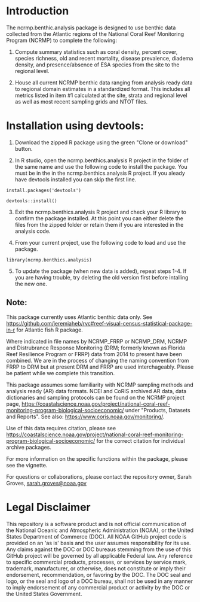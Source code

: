 
# Introduction

The ncrmp.benthic.analysis package is designed to use benthic data collected from the Atlantic regions of the National Coral Reef Monitoring Program (NCRMP) to complete the following:

1. Compute summary statistics such as coral density, percent cover, species richness, old and recent mortality, disease prevalence, diadema density, and presence/absence of ESA species from the site to the regional level.

2. House all current NCRMP benthic data ranging from analysis ready data to regional domain estimates in a standardized format. This includes all metrics listed in item #1 calculated at the site, strata and regional level as well as most recent sampling grids and NTOT files. 

# Installation using devtools: 

1. Download the zipped R package using the green "Clone or download" button.

2. In R studio, open the ncrmp.benthics.analysis R project in the folder of the same name and use the following code to install the package. You must be in the in the ncrmp.benthics.analysis R project. If you aleady have devtools installed you can skip the first line. 

```
install.packages('devtools')

devtools::install()
```
3. Exit the ncrmp.benthics.analysis R project and check your R library to confirm the package installed. At this point you can either delete the files from the zipped folder or retain them if you are interested in the analysis code. 

4. From your current project, use the following code to load and use the package. 

```
library(ncrmp.benthics.analysis) 
```
5. To update the package (when new data is added), repeat steps 1-4. If you are having trouble, try deleting the old version first before intalling the new one. 

## Note: 

This package currently uses Atlantic benthic data only. See https://github.com/jeremiaheb/rvc#reef-visual-census-statistical-package-in-r for Atlantic fish R package.

Where indicated in file names by NCRMP_FRRP or NCRMP_DRM, NCRMP and Distrubrance Response Monitoring (DRM; formerly known as Florida Reef Resilience Program or FRRP) data from 2014 to present have been combined. We are in the process of changing the naming convention from FRRP to DRM but at present DRM and FRRP are used interchageably. Please be patient while we complete this transition. 

This package assumes some familiarity with NCRMP sampling methods and analysis ready (AR) data formats. NCEI and CoRIS archived AR data, data dictionaries and sampling protocols can be found on the NCRMP project page, https://coastalscience.noaa.gov/project/national-coral-reef-monitoring-program-biological-socioeconomic/ under "Products, Datasets and Reports". See also: https://www.coris.noaa.gov/monitoring/.

Use of this data requires citation, please see https://coastalscience.noaa.gov/project/national-coral-reef-monitoring-program-biological-socioeconomic/ for the correct citation for individual archive packages. 

For more information on the specific functions within the package, please see the vignette. 

For questions or collaborations, please contact the repository owner, Sarah Groves, sarah.groves@noaa.gov 



# Legal Disclaimer
This repository is a software product and is not official communication of the National Oceanic and Atmospheric Administration (NOAA), or the United States Department of Commerce (DOC). All NOAA GitHub project code is provided on an 'as is' basis and the user assumes responsibility for its use. Any claims against the DOC or DOC bureaus stemming from the use of this GitHub project will be governed by all applicable Federal law. Any reference to specific commercial products, processes, or services by service mark, trademark, manufacturer, or otherwise, does not constitute or imply their endorsement, recommendation, or favoring by the DOC. The DOC seal and logo, or the seal and logo of a DOC bureau, shall not be used in any manner to imply endorsement of any commercial product or activity by the DOC or the United States Government.
